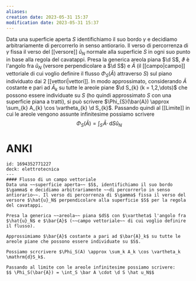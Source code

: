 ```yaml
---
aliases: 
creation date: 2023-05-31 15:37
modification date: 2023-05-31 15:37
---
```


Data una superficie aperta $S$ identifichiamo il suo bordo $\gamma$ e decidiamo arbitrariamente di percorrerlo in senso antiorario. Il verso di percorrenza di $\gamma$ fissa il verso del [[versore]] $\hat{u}_{N}$ normale alla superficie $S$ in ogni suo punto in base alla regola del cavatappi.
Presa la generica areola piana $\d S$, $\vartheta$ è l'angolo fra $\hat{u}_{N}$ (versore perpendicolare a $\d S$) e $\bar{A}$ (il [[campo|campo]] vettoriale di cui voglio definire il flusso $\Phi_{S}(\bar{A})$ attraverso $S$) sul piano individuato dai 2 [[vettori|vettori]]. In modo approssimato, considerando $\bar{A}$ costante e pari ad $\bar{A}_{k}$ su tutte le areole piane $\d S_{k} (k = 1,2,\dots)$ che possono essere individuate su $S$ (ho quindi approssimato $S$ con una superficie piana a tratti), si può scrivere $\Phi_{S}(\bar{A}) \approx \sum_{k} A_{k} \cos \vartheta_{k} \d S_{k}$. Passando quindi al [[Limite]] in cui le areole vengono assunte infinitesime possiamo scrivere
$$ \Phi_{S}(\bar{A}) = \int _{S} \!\bar{A}\cdot \, \mathrm{d}S\hat{u}_{N}  $$
# ANKI
```anki
id: 1694352771227
deck: elettrotecnica
---
#### Flusso di un campo vettoriale
Data una ~~superficie aperta~~ $S$, identifichiamo il suo bordo $\gamma$ e decidiamo arbitrariamente ~~di percorrerlo in senso antiorario~~. Il verso di percorrenza di $\gamma$ fissa il verso del versore $\hat{u}_N$ perpendicolare alla superficie $S$ per la regola del cavatappi.

Presa la generica ~~areola~~ piana $dS$ con $\vartheta$ l'angolo fra $\hat{u}_N$ e $\bar{A}$ (~~campo vettoriale~~ di cui voglio definire il flusso).

Approssimiamo $\bar{A}$ costante a pari ad $\bar{A}_k$ su tutte le areole piane che possono essere individuate su $S$. 

Possiamo scrcrivere $\Phi_S(A) \approx \sum_k A_k \cos \vartheta_k \mathrm{d}S_k$.

Passando al limite con le areole infinitesime possiamo scrivere:
$$ \Phi_S(\bar{A}) = \int_S \bar A \cdot \d S \hat u_N$$

```

